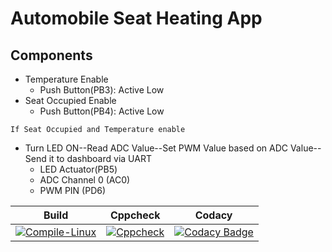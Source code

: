 # Automobile Seat Heating App

## Components
* Temperature Enable
	* Push Button(PB3): Active Low
* Seat Occupied Enable
	* Push Button(PB4): Active Low

`If Seat Occupied and Temperature enable`

* Turn LED ON--Read ADC Value--Set PWM Value based on ADC Value--Send it to dashboard via UART
	* LED Actuator(PB5)
	* ADC Channel 0 (AC0)
	* PWM PIN (PD6)

|Build|Cppcheck|Codacy|
|:--:|:--:|:--:|
|[![Compile-Linux](https://github.com/vivekvalagadri/Stepin_EmbC/actions/workflows/compile.yml/badge.svg)](https://github.com/vivekvalagadri/Stepin_EmbC/actions/workflows/compile.yml)|[![Cppcheck](https://github.com/vivekvalagadri/Stepin_EmbC/actions/workflows/cppcheck.yml/badge.svg)](https://github.com/vivekvalagadri/Stepin_EmbC/actions/workflows/cppcheck.yml)|[![Codacy Badge](https://app.codacy.com/project/badge/Grade/afc8933f9ff24451a591cdf19fd7e65e)](https://www.codacy.com/gh/vivekvalagadri/Stepin_EmbC/dashboard?utm_source=github.com&amp;utm_medium=referral&amp;utm_content=vivekvalagadri/Stepin_EmbC&amp;utm_campaign=Badge_Grade)|
